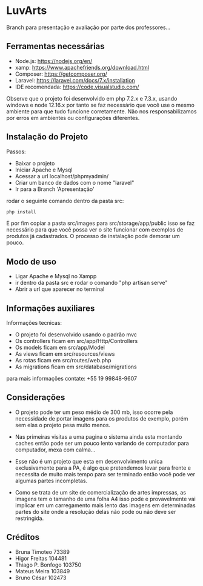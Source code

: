 # LuvArts
Branch para presentação e avaliação por parte dos professores...

## Ferramentas necessárias

* Node.js: https://nodejs.org/en/
* xamp: https://www.apachefriends.org/download.html 
* Composer: https://getcomposer.org/
* Laravel: https://laravel.com/docs/7.x/installation
* IDE recomendada: https://code.visualstudio.com/

Observe que o projeto foi desenvolvido em php 7.2.x e 7.3.x, usando windows e node 12.16.x por tanto se faz necessário que você use o mesmo ambiente para que tudo funcione corretamente. Não nos responsabilizamos por erros em ambientes ou configurações diferentes.

## Instalação do Projeto

Passos: 

* Baixar o projeto
* Iniciar Apache e Mysql
* Acessar a url localhost/phpmyadmin/
* Criar um banco de dados com o nome "laravel"
* Ir para a Branch 'Apresentação'

rodar o seguinte comando dentro da pasta src:

```sh
php install
```
E por fim copiar a pasta src/images para src/storage/app/public isso se faz necessário para que você possa ver o site funcionar com exemplos de produtos já cadastrados. O processo de instalação pode demorar um pouco.

## Modo de uso

* Ligar Apache e Mysql no Xampp
* ir dentro da pasta src e rodar o comando "php artisan serve"
* Abrir a url que aparecer no terminal

## Informações auxiliares

Informações tecnicas:
* O projeto foi desenvolvido usando o padrão mvc
* Os controllers ficam em src/app/Http/Controllers
* Os models ficam em src/app/Model
* As views ficam em src/resources/views
* As rotas ficam em src/routes/web.php
* As migrations ficam em src/database/migrations

para mais informações contate: +55 19 99848-9607

## Considerações
* O projeto pode ter um peso médio de 300 mb, isso ocorre pela necessidade de portar imagens para os produtos de exemplo, porém sem elas o projeto pesa muito menos.

* Nas primeiras visitas a uma pagina o sistema ainda esta montando caches então pode ser um pouco lento variando de computador para computador, mexa com calma...

* Esse não é um projeto que esta em desenvolvimento unica exclusivamente para a PA, é algo que pretendemos levar para frente e necessita de muito mais tempo para ser terminado então você pode ver algumas partes incompletas.

* Como se trata de um site de comercialização de artes impressas, as imagens tem o tamanho de uma folha A4 isso pode e provavelmente vai implicar em um carregamento mais lento das imagens em determinadas partes do site onde a resolução delas não pode ou não deve ser restringida.


## Créditos
* Bruna Timoteo  73389
* Higor Freitas 104481
* Thiago P. Bonfogo 103750 
* Mateus Meira 103849 
* Bruno César  102473

